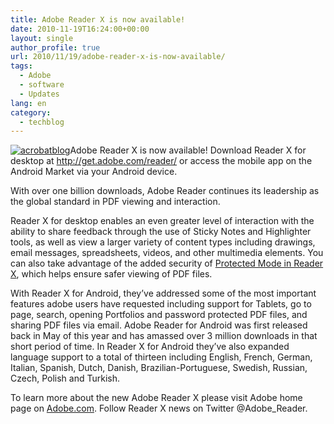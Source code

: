```yaml
---
title: Adobe Reader X is now available!
date: 2010-11-19T16:24:00+00:00
layout: single
author_profile: true
url: 2010/11/19/adobe-reader-x-is-now-available/
tags:
  - Adobe
  - software
  - Updates
lang: en
category: 
  - techblog
---
```

[![acrobatblog](http://lh5.ggpht.com/_vaUVXcmC3OI/TOadl8QjlTI/AAAAAAAADLI/71MuDhKdXtI/acrobatblog_thumb%5B1%5D.jpg?imgmax=800 "acrobatblog")](http://lh6.ggpht.com/_vaUVXcmC3OI/TOadkGu3bqI/AAAAAAAADLE/psfD4fKGbfc/s1600-h/acrobatblog%5B3%5D.jpg)Adobe Reader X is now available! Download Reader X for desktop at <http://get.adobe.com/reader/> or access the mobile app on the Android Market via your Android device.

With over one billion downloads, Adobe Reader continues its leadership as the global standard in PDF viewing and interaction.

Reader X for desktop enables an even greater level of interaction with the ability to share feedback through the use of Sticky Notes and Highlighter tools, as well as view a larger variety of content types including drawings, email messages, spreadsheets, videos, and other multimedia elements. You can also take advantage of the added security of [Protected Mode in Reader X](http://blogs.adobe.com/asset/2010/07/introducing-adobe-reader-protected-mode.html), which helps ensure safer viewing of PDF files.

With Reader X for Android, they’ve addressed some of the most important features adobe users have requested including support for Tablets, go to page, search, opening Portfolios and password protected PDF files, and sharing PDF files via email. Adobe Reader for Android was first released back in May of this year and has amassed over 3 million downloads in that short period of time. In Reader X for Android they’ve also expanded language support to a total of thirteen including English, French, German, Italian, Spanish, Dutch, Danish, Brazilian-Portuguese, Swedish, Russian, Czech, Polish and Turkish.

To learn more about the new Adobe Reader X please visit Adobe home page on [Adobe.com](http://www.adobe.com/products/reader/). Follow Reader X news on Twitter @Adobe_Reader.